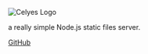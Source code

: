 ![Celyes Logo](http://b.up-00.com/2018/02/151821732343771.png)

a really simple Node.js static files server.

[GitHub](https://github.com/celyes)

